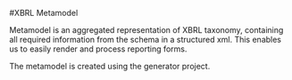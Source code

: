 #XBRL Metamodel

Metamodel is an aggregated representation of XBRL taxonomy, containing all required information from the schema in a structured xml. 
This enables us to easily render and process reporting forms.

The metamodel is created using the generator project.
